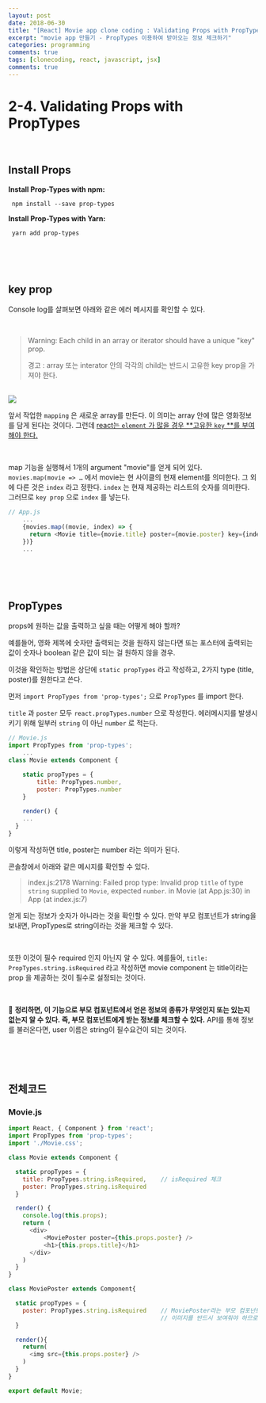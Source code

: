 ```yaml
---
layout: post
date: 2018-06-30
title: "[React] Movie app clone coding : Validating Props with PropTypes"
excerpt: "movie app 만들기 - PropTypes 이용하여 받아오는 정보 체크하기"
categories: programming
comments: true
tags: [clonecoding, react, javascript, jsx]
comments: true
---
```






# 2-4. Validating Props with PropTypes

<br>

## Install Props

**Install Prop-Types with npm:**

```
 npm install --save prop-types 
```

**Install Prop-Types with Yarn:**

```
 yarn add prop-types 
```

<br>

<br>

<br>

## key prop

Console log를 살펴보면 아래와 같은 에러 메시지를 확인할 수 있다.

<br>

>  Warning: Each child in an array or iterator should have a unique "key" prop.
>
> 경고 : array 또는 interator 안의 각각의 child는 반드시 고유한 key prop을 가져야 한다.

<br>

<img src="https://gitlab.com/goudacheese/image/raw/master/frontend/javascript/react_movieapp/console_error.png">

<br>

앞서 작업한 `mapping` 은 새로운 array를 만든다. 이 의미는 array 안에 많은 영화정보를 담게 된다는 것이다. 그런데 <u>react는 `element` 가 많을 경우 **고유한 `key` **를 부여해야 한다.</u> 

<br>

map 기능을 실행해서 1개의 argument "movie"를 얻게 되어 있다. `movies.map(movie => …` 에서 movie는 현 사이클의 현재 element를 의미한다. 그 외에 다른 것은 `index` 라고 정한다. `index` 는 현재 제공하는 리스트의 숫자를 의미한다. 그러므로 `key prop` 으로 `index` 를 넣는다.

```javascript
// App.js
    ...
    {movies.map((movie, index) => {
      return <Movie title={movie.title} poster={movie.poster} key={index} />
    })}
    ...
```

<br>

<br>

<br>

## PropTypes

props에 원하는 값을 출력하고 싶을 때는 어떻게 해야 할까?

예를들어, 영화 제목에 숫자만 출력되는 것을 원하지 않는다면 또는 포스터에 출력되는 값이 숫자나 boolean 같은 값이 되는 걸 원하지 않을 경우.

이것을 확인하는 방법은 상단에  `static propTypes` 라고 작성하고, 2가지 type (title, poster)를 원한다고 쓴다. 

먼저 `import PropTypes from 'prop-types';` 으로 `PropTypes` 를 import 한다.

`title` 과 `poster`  모두  `react.propTypes.number` 으로 작성한다. 에러메시지를 발생시키기 위해 일부러 `string` 이 아닌 `number` 로 적는다.

```javascript
// Movie.js
import PropTypes from 'prop-types';
    ...
class Movie extends Component {

    static propTypes = {
        title: PropTypes.number,
        poster: PropTypes.number
    }
    
    render() {
    ...
  }
}
```

이렇게 작성하면 title, poster는 number 라는 의미가 된다.

콘솔창에서 아래와 같은 메시지를 확인할 수 있다.

> index.js:2178 Warning: Failed prop type: Invalid prop `title` of type `string` supplied to `Movie`, expected `number`.
>     in Movie (at App.js:30)
>     in App (at index.js:7)

얻게 되는 정보가 숫자가 아니라는 것을 확인할 수 있다. 만약 부모 컴포넌트가 string을 보내면, PropTypes로 string이라는 것을 체크할 수 있다. 

<br>

또한 이것이 필수 required 인지 아닌지 알 수 있다. 예를들어, `title: PropTypes.string.isRequired` 라고 작성하면 movie component 는 title이라는 prop 을 제공하는 것이 필수로 설정되는 것이다.

<br>

📌 **정리하면, 이 기능으로 부모 컴포넌트에서 얻은 정보의 종류가 무엇인지 또는 있는지 없는지 알 수 있다. 즉, 부모 컴포넌트에게 받는 정보를 체크할 수 있다.** API를 통해 정보를 불러온다면, user 이름은 string이 필수요건이 되는 것이다.

<br>

<br>

<br>

## 전체코드

### Movie.js

```javascript
import React, { Component } from 'react';
import PropTypes from 'prop-types';
import './Movie.css';

class Movie extends Component {

  static propTypes = {
    title: PropTypes.string.isRequired,    // isRequired 체크
    poster: PropTypes.string.isRequired
  }

  render() {
    console.log(this.props);
    return (
      <div>
          <MoviePoster poster={this.props.poster} />
          <h1>{this.props.title}</h1>
      </div>
    )
  }
}

class MoviePoster extends Component{

  static propTypes = {
    poster: PropTypes.string.isRequired    // MoviePoster라는 부모 컴포넌트에게 받는 정보를 체크. 
                                           // 이미지를 반드시 보여줘야 하므로
  }

  render(){
    return(
      <img src={this.props.poster} />
    )
  }
}

export default Movie;
```

